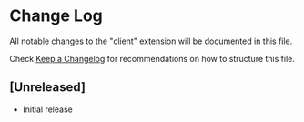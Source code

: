 # Change Log
All notable changes to the "client" extension will be documented in this file.

Check [Keep a Changelog](http://keepachangelog.com/) for recommendations on how to structure this file.

## [Unreleased]
- Initial release